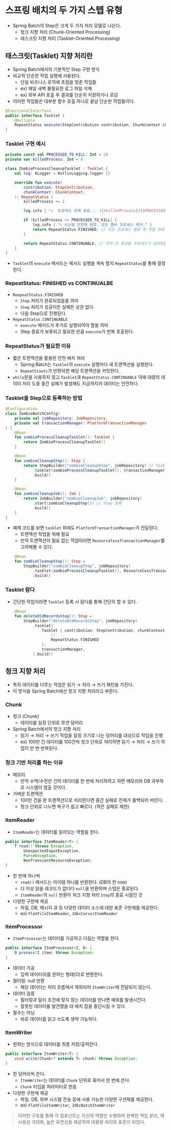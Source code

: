 # 스프링 배치의 두 가지 스텝 유형

- Spring Batch의 Step은 크게 두 가지 처리 모델로 나뉜다.
    - 청크 지향 처리 (Chunk-Oriented Processing)
    - 태스크릿 지향 처리 (Tasklet-Oriented Processing)

## 태스크릿(Tasklet) 지향 처리란

- Spring Batch에서의 기본적인 Step 구현 방식
- 비교적 단순한 작업 실행에 사용된다.
    - 단일 비즈니스 로직에 초점을 맞춘 작업들
    - ex) 매일 새벽 불필요한 로그 파일 삭제
    - ex) 외부 API 호출 후 결과를 단순히 저장하거나 로깅
- 이러한 작업들은 대부분 함수 호출 하나로 끝날 단순한 작업들이다.

```java
@FunctionalInterface
public interface Tasklet {
    @Nullable
    RepeatStatus execute(StepContribution contribution, ChunkContext chunkContext) throws Exception;
}
```

### Tasklet 구현 예시

```kotlin
private const val PROCESSED_TO_KILL: Int = 10
private var killedProcess: Int = 0

class ZombieProcessCleanupTasklet : Tasklet {
    val log: KLogger = KotlinLogging.logger {}

    override fun execute(
        contribution: StepContribution,
        chunkContext: ChunkContext,
    ): RepeatStatus {
        killedProcess += 1

        log.info { "☠️  프로세스 강제 종료... ({$killedProcess}/{$PROCESSED_TO_KILL})" }

        if (killedProcess >= PROCESSED_TO_KILL) {
            log.info { "💀 시스템 안정화 완료. 모든 좀비 프로세스 제거." }
            return RepeatStatus.FINISHED; // 모든 프로세스 종료 후 작업 완료
        }

        return RepeatStatus.CONTINUABLE; // 아직 더 종료할 프로세스가 남아있음
    }
}
```

- `Tasklet`의 `execute` 메서드는 메서드 실행을 계속 할지 `RepeatStatus`를 통해 결정한다.

### **RepeatStatus**: FINISHED vs CONTINUALBE

- `ReapeatStatus.FINISHED`
    - `Step` 처리가 완료되었음을 의미
    - `Step` 처리가 성공이든 실패든 상관 없다.
    - 다음 Step으로 진행된다.
- `RepeatStatus.CONTINUABLE`
    - `execute` 메서드가 추가로 실행되어야 함을 의미
    - Step 종료가 보류되고 필요한 만큼 `execute`가 반복 호출된다.

### RepeatStatus가 필요한 이유

- 짧은 트랜잭션을 활용한 안전 배치 처리
    - Spring Batch는 `Tasklet`의 `execute` 실행마다 새 트랜잭션을 실행한다.
    - `RepeatStauts`가 반환되면 해당 트랜잭션을 커밋한다.
- `while`문을 사용하지 않고 `Tasklet`과 `RepeatStatus.CONTINUABLE` 덕에 대량의 데이터 처리 도중 중간 실패가 발생해도 지금까지의 데이터는 안전하다.

### Tasklet을 Step으로 등록하는 방법

```kotlin
@Configuration
class ZombieBatchConfig(
    private val jobRepository: JobRepository,
    private val transactionManager: PlatformTransactionManager
) {
    @Bean
    fun zombieProcessCleanupTasklet(): Tasklet {
        return ZombieProcessCleanupTasklet()
    }

    @Bean
    fun zombieCleanupStep(): Step {
        return StepBuilder("zombieCleanupStep", jobRepository) // Tasklet과 transactionManager 설정
            .tasklet(zombieProcessCleanupTasklet(), transactionManager)
            .build()
    }

    @Bean
    fun zombieCleanupJob(): Job {
        return JobBuilder("zombieCleanupJob", jobRepository)
            .start(zombieCleanupStep()) // Step 등록
            .build()
    }
}
```

- 예제 코드를 보면 `tasklet` 외에도 `PlatformTransactionManager`가 전달된다.
    - 트랜잭션 작업을 위해 필요
    - 만약 트랜잭션이 필요 없는 작업이라면 `ResourcelessTransactionManager`를 고려해볼 수 있다.

```kotlin
    @Bean
    fun zombieCleanupStep(): Step =
        StepBuilder("zombieCleanupStep", jobRepository)
            .tasklet(zombieProcessCleanupTasklet(), ResourcelessTransactionManager())
            .build()
```

### Tasklet 람다

- 간단한 작업이라면 `Tasklet` 등록 시 람다를 통해 간단히 할 수 있다.

```kotlin
    @Bean
    fun deleteOldRecordsStep(): Step =
        StepBuilder("deleteOldRecordsStep", jobRepository)
            .tasklet(
                Tasklet { contribution: StepContribution, chunkContext: ChunkContext ->
                    // ...
                    RepeatStatus.FINISHED
                },
                transactionManager,
            ).build()
```

## 청크 지향 처리

- 특히 데이터를 다루는 작업은 읽기 → 처리 → 쓰기 패턴을 가진다.
- 이 방식을 Spring Batch에선 청크 지향 처리라고 부른다.

### Chunk

- 청크 (Chunk)
  - 데이터를 일정 단위로 쪼갠 덩어리
- Spring Batch에서의 청크 지향 처리
  - 읽기 → 처리 → 쓰기 작업을 일정 크기로 나눈 덩어리를 대상으로 작업을 진행
  - ex) 100만 건 데이터를 100건씩 청크 단위로 처리하면 읽기 → 처리 → 쓰기 작업이 만 번 반복된다.

### 청크 기반 처리를 하는 이유

- 메모리
  - 만약 수백/수천만 건의 데이터를 한 번에 처리하려고 하면 메모리와 DB 과부하로 시스템이 멈출 것이다.
- 가벼운 트랜잭션
  - 100만 건을 한 트랜잭션으로 처리한다면 중간 실패로 전체가 롤백되어 버린다.
  - 청크 단위로 나누면 복구가 쉽고 빠르다. (작은 실패로 제한)

### ItemReader

- `ItemReader`는 데이터를 읽어오는 역할을 한다.

```java
public interface ItemReader<T> {
    T read() throws Exception, 
        UnexpectedInputException, 
        ParseException, 
        NonTransientResourceException;
}
```

- 한 번에 하나씩
  - `read()` 메서드는 아이템 하나를 반환한다. (DB의 한 row)
  - 더 이상 읽을 레코드가 없다다 `null`을 반환하며 스텝은 종료된다.
  - `ItemReader`의 `null` 반환이 처크 지향 처리 `Step`의 종료 시점인 것
- 다양한 구현체 제공
  - 파일, DB, 메시지 큐 등 다양한 데이터 소스에 대한 표준 구현체를 제공한다.
  - ex) `FlatFileItemReader`, `JdbcCursorItemReader`

### ItemProcessor

- `ItemProcessor`는 데이터를 가공하고 다듬는 역할을 한다.

```java
public interface ItemProcessor<I, O> {
    O process(I item) throws Exception;
}
```

- 데이터 가공
  - 입력 데이터(I)를 원하는 형태(O)로 변환한다.
- 필터링: null 반환
  - 해당 데이터는 처리 흐름에서 제외되어 `ItemWriter`에 전달되지 않는다.
- 데이터 검증
  - 필터링과 달리 조건에 맞지 않는 데이터를 만나면 예외를 발생시킨다.
  - 잘못된 데이터를 발견했을 대 배치 잡을 중단시킬 수 있다.
- 필수는 아님
  - 바로 데이터를 읽고 쓰도록 생략 가능하다.

### ItemWriter

- 원하는 방식으로 데이터를 최종 저장/출력한다.

```java
public interface ItemWriter<T> {
    void write(Chunk<? extends T> chunk) throws Exception;
}
```

- 한 덩어리씩 쓴다.
  - `ItemWriter`는 데이터를 `Chunk` 단위로 묶어서 한 번에 쓴다.
  - `Chunk` 타입을 파라미터로 받음
- 다양한 구현체 제공
  - 파일, DB, 외부 시스템 전송 등에 사용 가능한 다양한 구션체를 제공한다.
  - ex) `FlatFileItemWriter`, `JdbcBatchItemWriter`

> 이러한 구조를 통해 각 컴포넌트는 자신의 역할만 수행하며 완벽한 책임 분리, 재사용성 극대화, 높은 유연성을 제공하여 대용량 처리의 표준이 되었다.
>
